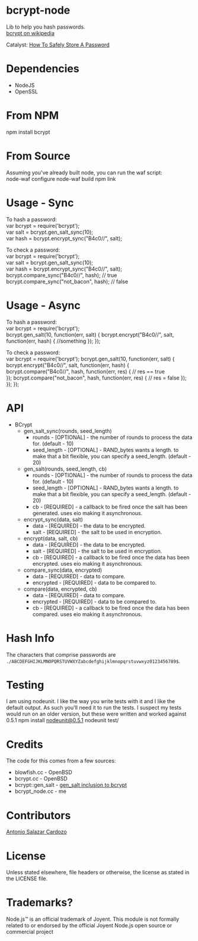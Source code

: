 bcrypt-node
=============

Lib to help you hash passwords.  
[bcrypt on wikipedia][bcryptwiki]

Catalyst: [How To Safely Store A Password][codahale]


Dependencies
=============

* NodeJS
* OpenSSL

From NPM
============

npm install bcrypt


From Source
============

Assuming you've already built node, you can run the waf script:  
    node-waf configure
    node-waf build
    npm link

Usage - Sync
============

To hash a password:  
    var bcrypt = require('bcrypt');  
    var salt = bcrypt.gen_salt_sync(10);  
    var hash = bcrypt.encrypt_sync("B4c0/\/", salt);

To check a password:  
    var bcrypt = require('bcrypt');  
    var salt = bcrypt.gen_salt_sync(10);  
    var hash = bcrypt.encrypt_sync("B4c0/\/", salt);
    bcrypt.compare_sync("B4c0/\/", hash); // true    
    bcrypt.compare_sync("not_bacon", hash); // false

Usage - Async
============

To hash a password:  
    var bcrypt = require('bcrypt');  
    bcrypt.gen_salt(10, function(err, salt) {
        bcrypt.encrypt("B4c0/\/", salt, function(err, hash) {
            //something
        });
    });

To check a password:  
    var bcrypt = require('bcrypt');
    bcrypt.gen_salt(10, function(err, salt) {
        bcrypt.encrypt("B4c0/\/", salt, function(err, hash) {
            bcrypt.compare("B4c0/\/", hash, function(err, res) {
                // res == true    
            });
            bcrypt.compare("not_bacon", hash, function(err, res) {
                // res = false
            });
        });
    });

API
============

* BCrypt
  * gen_salt_sync(rounds, seed_length)
    * rounds - [OPTIONAL] - the number of rounds to process the data for. (default - 10)
    * seed_length - [OPTIONAL] - RAND_bytes wants a length. to make that a bit flexible, you can specify a seed_length. (default - 20)
  * gen_salt(rounds, seed_length, cb)
    * rounds - [OPTIONAL] - the number of rounds to process the data for. (default - 10)
    * seed_length - [OPTIONAL] - RAND_bytes wants a length. to make that a bit flexible, you can specify a seed_length. (default - 20)
    * cb - [REQUIRED] - a callback to be fired once the salt has been generated. uses eio making it asynchronous.
  * encrypt_sync(data, salt)
    * data - [REQUIRED] - the data to be encrypted.
    * salt - [REQUIRED] - the salt to be used in encryption.
  * encrypt(data, salt, cb)
    * data - [REQUIRED] - the data to be encrypted.
    * salt - [REQUIRED] - the salt to be used in encryption.
    * cb - [REQUIRED] - a callback to be fired once the data has been encrypted. uses eio making it asynchronous.
  * compare_sync(data, encrypted)
    * data - [REQUIRED] - data to compare.
    * encrypted - [REQUIRED] - data to be compared to.
  * compare(data, encrypted, cb)
    * data - [REQUIRED] - data to compare.
    * encrypted - [REQUIRED] - data to be compared to.
    * cb - [REQUIRED] - a callback to be fired once the data has been compared. uses eio making it asynchronous.

Hash Info
============

The characters that comprise passwords are `./ABCDEFGHIJKLMNOPQRSTUVWXYZabcdefghijklmnopqrstuvwxyz0123456789$`.

Testing
============

I am using nodeunit. I like the way you write tests with it and I like the default output. As such you'll need it to run the tests. I suspect my tests would run on an older version, but these were written and worked against 0.5.1
   npm install nodeunit@0.5.1
   nodeunit test/

Credits
============

The code for this comes from a few sources:

* blowfish.cc - OpenBSD
* bcrypt.cc - OpenBSD
* bcrypt::gen_salt - [gen_salt inclusion to bcrypt][bcryptgs]
* bcrypt_node.cc - me

Contributors
============

[Antonio Salazar Cardozo][shadowfiend]

License
============

Unless stated elsewhere, file headers or otherwise, the license as stated in the LICENSE file.

Trademarks?
============

Node.js™ is an official trademark of Joyent. This module is not formally related to or endorsed by the official Joyent Node.js open source or commercial project


[bcryptwiki]: http://en.wikipedia.org/wiki/Crypt_(Unix)#Blowfish-based_scheme  
[bcryptgs]: http://mail-index.netbsd.org/tech-crypto/2002/05/24/msg000204.html
[codahale]: http://codahale.com/how-to-safely-store-a-password/

[shadowfiend]:https://github.com/Shadowfiend
